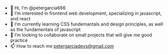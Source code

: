 - 👋 Hi, I’m @petergarcia666
- 👀 I’m interested in frontend web development, specializing in javascript, and react
- 🌱 I’m currently learning CSS fundemantals and design principles, as well as the fundamentals of javascript
- 💞️ I’m looking to collaborate on small projects that will give me good practice
- 📫 How to reach me petergarciadevs@gmail.com

<!---
petergarcia666/petergarcia666 is a ✨ special ✨ repository because its `README.md` (this file) appears on your GitHub profile.
You can click the Preview link to take a look at your changes.
--->
